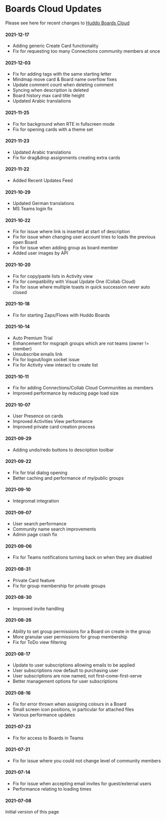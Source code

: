 # Boards Cloud Updates

Please see here for recent changes to [Huddo Boards Cloud](https://boards.huddo.com)

#### 2021-12-17
- Adding generic Create Card functionality
- Fix for requesting too many Connections community members at once

#### 2021-12-03
- Fix for adding tags with the same starting letter
- Mindmap move card & Board name overflow fixes
- Update comment count when deleting comment
- Syncing when description is deleted
- Board history max card title height
- Updated Arabic translations

#### 2021-11-25
- Fix for background when RTE in fullscreen mode
- Fix for opening cards with a theme set

#### 2021-11-23
- Updated Arabic translations
- Fix for drag&drop assignments creating extra cards

#### 2021-11-22
- Added Recent Updates Feed

#### 2021-10-29
- Updated German translations
- MS Teams login fix

#### 2021-10-22
- Fix for issue where link is inserted at start of description
- Fix for issue when changing user account tries to loads the previous open Board
- Fix for issue when adding group as board member
- Added user images by API

#### 2021-10-20
- Fix for copy/paste lists in Activity view
- Fix for compatibility with Visual Update One (Collab Cloud)
- Fix for issue where multiple toasts in quick succession never auto closed

#### 2021-10-18
- Fix for starting Zaps/Flows with Huddo Boards

#### 2021-10-14
- Auto Premium Trial
- Enhancement for msgraph groups which are not teams (owner != member)
- Unsubscribe emails link
- Fix for logout/login socket issue
- Fix for Activity view interact to create list

#### 2021-10-11
- Fix for adding Connections/Collab Cloud Communities as members
- Improved performance by reducing page load size

#### 2021-10-07
- User Presence on cards
- Improved Activities View performance
- Improved private card creation process

#### 2021-09-29
- Adding undo/redo buttons to description toolbar

#### 2021-09-22
- Fix for trial dialog opening
- Better caching and performance of my/public groups

#### 2021-09-10
- Integromat integration

#### 2021-09-07
- User search performance
- Community name search improvements
- Admin page crash fix

#### 2021-09-06
- Fix for Teams notifications turning back on when they are disabled

#### 2021-08-31
- Private Card feature
- Fix for group membership for private groups

#### 2021-08-30
- Improved invite handling

#### 2021-08-26
- Ability to set group permissions for a Board on create in the group
- More granular user permissions for group membership
- Fix for ToDo view filtering

#### 2021-08-17
- Update to user subscriptions allowing emails to be applied
- User subscriptions now default to purchasing user
- User subscriptions are now named, not first-come-first-serve
- Better management options for user subscriptions

#### 2021-08-16
- Fix for error thrown when assigning colours in a Board
- Small screen icon positions, in particular for attached files
- Various performance updates

#### 2021-07-23
- Fix for access to Boards in Teams

#### 2021-07-21
- Fix for issue where you could not change level of community members

#### 2021-07-14
- Fix for issue when accepting email invites for guest/external users
- Performance relating to loading times

#### 2021-07-08
Initial version of this page